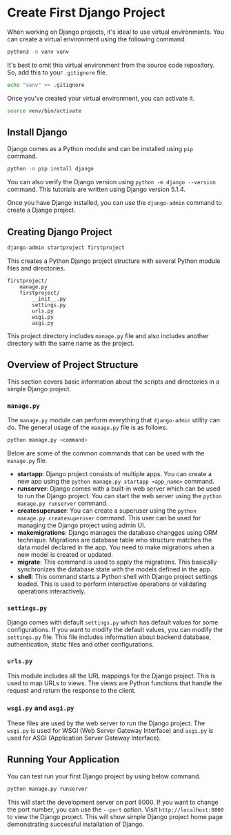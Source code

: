 # Create First Django Project

When working on Django projects, it's ideal to use virtual environments. You can create a virtual environment using the following command.

```bash
python3 -m venv venv
```

It's best to omit this virtual environment from the source code repository. So, add this to your `.gitignore` file.

```bash
echo "venv" >> .gitignore
```

Once you've created your virtual environment, you can activate it.

```bash
source venv/bin/activate
```

## Install Django

Django comes as a Python module and can be installed using `pip` command. 

```bash
python -m pip install django
```

You can also verify the Django version using `python -m django --version` command. This tutorials are written using Django version 5.1.4.

Once you have Django installed, you can use the `django-admin` command to create a Django project.

## Creating Django Project

```bash
django-admin startproject firstproject
```

This creates a Python Django project structure with several Python module files and directories. 

```plaintext
firstproject/
    manage.py
    firstproject/
        __init__.py
        settings.py
        urls.py
        wsgi.py
        asgi.py
```

This project directory includes `manage.py` file and also includes another directory with the same name as the project.

## Overview of Project Structure
This section covers basic information about the scripts and directories in a simple Django project.

### `manage.py`

The `manage.py` module can perform everything that `django-admin` utility can do. The general usage of the `manage.py` file is as follows.

```bash
python manage.py <command>
```

Below are some of the common commands that can be used with the `manage.py` file.

- **startapp**: Django project consists of multiple apps. You can create a new app using the `python manage.py startapp <app_name>` command.
- **runserver**: Django comes with a built-in web server which can be used to run the Django project. You can start the web server using the `python manage.py runserver` command.
- **createsuperuser**: You can create a superuser using the `python manage.py createsuperuser` command. This user can be used for managing the Django project using admin UI.
- **makemigrations**: Django manages the database changges using ORM technique. Migrations are database table who structure matches the data model declared in the app. You need to make migrations when a new model is created or updated.
- **migrate**: This command is used to apply the migrations. This basically synchronizes the database state with the models defined in the app.
- **shell**: This command starts a Python shell with Django project settings loaded. This is used to perform interactive operations or validating operations interactively.

### `settings.py`

Django comes with default `settings.py` which has default values for some configurations. If you want to modify the default values, you can modify the `settings.py` file. This file includes information about backend database, authentication, static files and other configurations.

### `urls.py`

This module includes all the URL mappings for the Django project. This is used to map URLs to views. The views are Python functions that handle the request and return the response to the client.

### `wsgi.py` and `asgi.py`

These files are used by the web server to run the Django project. The `wsgi.py` is used for WSGI (Web Server Gateway Interface) and `asgi.py` is used for ASGI (Application Server Gateway Interface).

## Running Your Application

You can test run your first Django project by using below command.

```bash
python manage.py runserver
```

This will start the development server on port 8000. If you want to change the port number, you can use the `--port` option. Visit `http://localhost:8000` to view the Django project. This will show simple Django project home page demonstrating successful installation of Django.